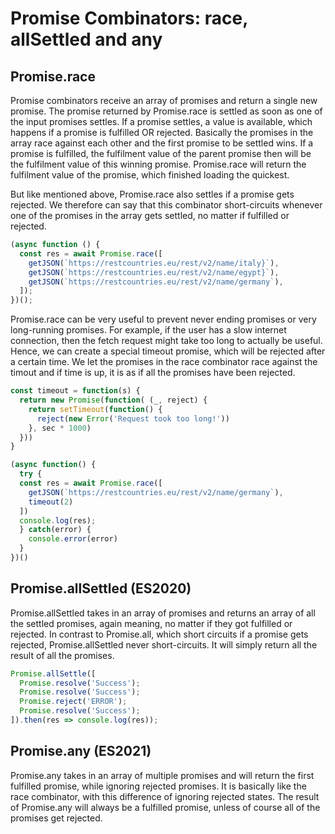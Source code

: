# Promise Combinators: race, allSettled and any

## Promise.race

Promise combinators receive an array of promises and return a single new promise.
The promise returned by Promise.race is settled as soon as one of the input promises settles. If a promise settles, a value is available, which happens if a promise is fulfilled OR rejected. Basically the promises in the array race against each other and the first promise to be settled wins. If a promise is fulfilled, the fulfilment value of the parent promise then will be the fulfilment value of this winning promise. Promise.race will return the fulfilment value of the promise, which finished loading the quickest.

But like mentioned above, Promise.race also settles if a promise gets rejected. We therefore can say that this combinator short-circuits whenever one of the promises in the array gets settled, no matter if fulfilled or rejected.

```js
(async function () {
  const res = await Promise.race([
    getJSON(`https://restcountries.eu/rest/v2/name/italy}`),
    getJSON(`https://restcountries.eu/rest/v2/name/egypt}`),
    getJSON(`https://restcountries.eu/rest/v2/name/germany`),
  ]);
})();
```

Promise.race can be very useful to prevent never ending promises or very long-running promises. For example, if the user has a slow internet connection, then the fetch request might take too long to actually be useful. Hence, we can create a special timeout promise, which will be rejected after a certain time. We let the promises in the race combinator race against the timout and if time is up, it is as if all the promises have been rejected.

```js
const timeout = function(s) {
  return new Promise(function( (_, reject) {
    return setTimeout(function() {
      reject(new Error('Request took too long!'))
    }, sec * 1000)
  }))
}

(async function() {
  try {
  const res = await Promise.race([
    getJSON(`https://restcountries.eu/rest/v2/name/germany`),
    timeout(2)
  ])
  console.log(res);
  } catch(error) {
    console.error(error)
  }
})()
```

## Promise.allSettled (ES2020)

Promise.allSettled takes in an array of promises and returns an array of all the settled promises, again meaning, no matter if they got fulfilled or rejected. In contrast to Promise.all, which short circuits if a promise gets rejected, Promise.allSettled never short-circuits. It will simply return all the result of all the promises.

```js
Promise.allSettle([
  Promise.resolve('Success');
  Promise.resolve('Success');
  Promise.reject('ERROR');
  Promise.resolve('Success');
]).then(res => console.log(res));
```

## Promise.any (ES2021)

Promise.any takes in an array of multiple promises and will return the first fulfilled promise, while ignoring rejected promises. It is basically like the race combinator, with this difference of ignoring rejected states. The result of Promise.any will always be a fulfilled promise, unless of course all of the promises get rejected.